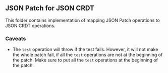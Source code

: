 ## JSON Patch for JSON CRDT

This folder contains implementation of mapping JSON Patch operations to
JSON CRDT operations.

### Caveats

- The `test` operation will throw if the test fails. However, it will not
  make the whole patch fail, if all the `test` operations are not at the
  beginning of the patch. Make sure to put all the `test` operations at
  the beginning of the patch.
